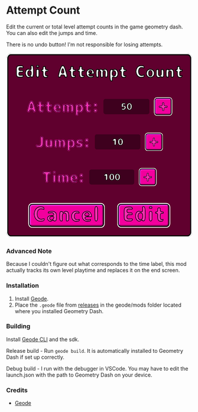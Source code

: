 # Attempt Count

Edit the current or total level attempt counts in the game geometry dash. You can also edit the jumps and time.

There is no undo button! I'm not responsible for losing attempts.

<img src="https://github.com/Moebits/Attempt-Count/blob/main/image.png?raw=true" height="500">

### Advanced Note

Because I couldn't figure out what corresponds to the time label, this mod actually tracks its own level playtime and replaces it on the end screen. 

### Installation

1. Install [Geode](https://geode-sdk.org/).
2. Place the `.geode` file from [releases](https://github.com/Moebits/Attempt-Count/releases) in the geode/mods folder located where you installed Geometry Dash.

### Building

Install [Geode CLI](https://docs.geode-sdk.org/getting-started/geode-cli) and the sdk.

Release build - Run `geode build`. It is automatically installed to Geometry Dash if set up correctly.

Debug build - I run with the debugger in VSCode. You may have to edit the launch.json with the path to Geometry Dash on your device.

### Credits

- [Geode](https://geode-sdk.org/)